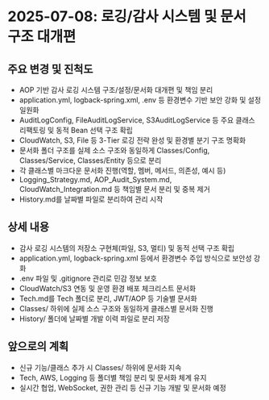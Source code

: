 # 2025-07-08: 로깅/감사 시스템 및 문서 구조 대개편

## 주요 변경 및 진척도
- AOP 기반 감사 로깅 시스템 구조/설정/문서화 대개편 및 책임 분리
- application.yml, logback-spring.xml, .env 등 환경변수 기반 보안 강화 및 설정 일원화
- AuditLogConfig, FileAuditLogService, S3AuditLogService 등 주요 클래스 리팩토링 및 동적 Bean 선택 구조 확립
- CloudWatch, S3, File 등 3-Tier 로깅 전략 완성 및 환경별 분기 구조 명확화
- 문서화 폴더 구조를 실제 소스 구조와 동일하게 Classes/Config, Classes/Service, Classes/Entity 등으로 분리
- 각 클래스별 마크다운 문서화 진행(역할, 멤버, 메서드, 의존성, 예시 등)
- Logging_Strategy.md, AOP_Audit_System.md, CloudWatch_Integration.md 등 책임별 문서 분리 및 중복 제거
- History.md를 날짜별 파일로 분리하여 관리 시작

## 상세 내용
- 감사 로깅 시스템의 저장소 구현체(파일, S3, 멀티) 및 동적 선택 구조 확립
- application.yml, logback-spring.xml 등에서 환경변수 주입 방식으로 보안성 강화
- .env 파일 및 .gitignore 관리로 민감 정보 보호
- CloudWatch/S3 연동 및 운영 환경 배포 체크리스트 문서화
- Tech.md를 Tech 폴더로 분리, JWT/AOP 등 기술별 문서화
- Classes/ 하위에 실제 소스 구조와 동일하게 클래스별 문서화 진행
- History/ 폴더에 날짜별 개발 이력 파일로 분리 저장

## 앞으로의 계획
- 신규 기능/클래스 추가 시 Classes/ 하위에 문서화 지속
- Tech, AWS, Logging 등 폴더별 책임 분리 및 문서화 체계 유지
- 실시간 협업, WebSocket, 권한 관리 등 신규 기능 개발 및 문서화 예정
